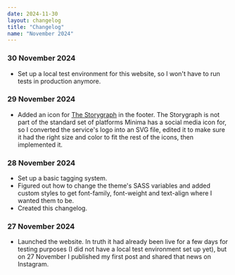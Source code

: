 ```yaml
---
date: 2024-11-30
layout: changelog
title: "Changelog"
name: "November 2024"
---
```


### 30 November 2024
- Set up a local test environment for this website, so I won't have to run tests in production anymore.

### 29 November 2024
- Added an icon for [The Storygraph](https://www.thestorygraph.com/) in the footer. The Storygraph is not part of the standard set of platforms Minima has a social media icon for, so I converted the service's logo into an SVG file, edited it to make sure it had the right size and color to fit the rest of the icons, then implemented it.

### 28 November 2024
- Set up a basic tagging system.
- Figured out how to change the theme's SASS variables and added custom styles to get font-family, font-weight and text-align where I wanted them to be.
- Created this changelog.

### 27 November 2024
- Launched the website. In truth it had already been live for a few days for testing purposes (I did not have a local test environment set up yet), but on 27 November I published my first post and shared that news on Instagram.
